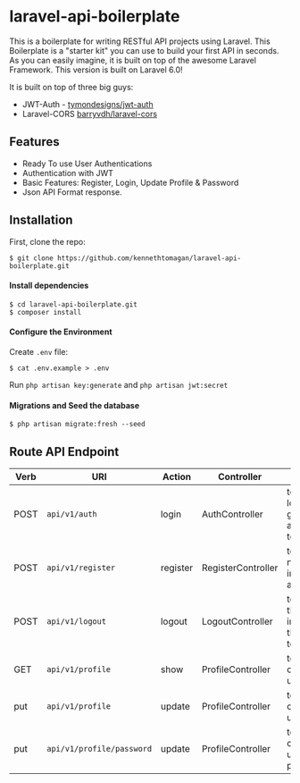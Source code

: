 # laravel-api-boilerplate

This is a boilerplate for writing RESTful API projects using Laravel. This Boilerplate is a "starter kit" you can use to build your first API in seconds. As you can easily imagine, it is built on top of the awesome Laravel Framework. This version is built on Laravel 6.0!

It is built on top of three big guys:

* JWT-Auth - [tymondesigns/jwt-auth](https://github.com/tymondesigns/jwt-auth)
* Laravel-CORS [barryvdh/laravel-cors](http://github.com/barryvdh/laravel-cors)


## Features

* Ready To use User Authentications
* Authentication with JWT
* Basic Features: Register, Login, Update Profile & Password
* Json API Format response.



## Installation

First, clone the repo:
```
$ git clone https://github.com/kennethtomagan/laravel-api-boilerplate.git
```
#### Install dependencies

```
$ cd laravel-api-boilerplate.git
$ composer install
```

#### Configure the Environment
Create `.env` file:
```
$ cat .env.example > .env
```
Run `php artisan key:generate` and `php artisan jwt:secret`

#### Migrations and Seed the database
```
$ php artisan migrate:fresh --seed
```


## Route API Endpoint

| Verb     |       URI                  |  Action    |      Controller      |      Notes                                |
| -------- | -------------------------  | --------   |  ------------------  | ------------------------------------------
| POST     | `api/v1/auth`              |  login     |  AuthController      | to do the login and get your access token
| POST     | `api/v1/register`          |  register  |  RegisterController  | to create a new user into your application
| POST     | `api/v1/logout`            |  logout    |  LogoutController    | to log out the user by invalidating the passed token;
| GET      | `api/v1/profile`           |  show      |  ProfileController   | to get current user data
| put      | `api/v1/profile`           |  update    |  ProfileController   | to update current user data
| put      | `api/v1/profile/password`  |  update    |  ProfileController   | to update current user password
